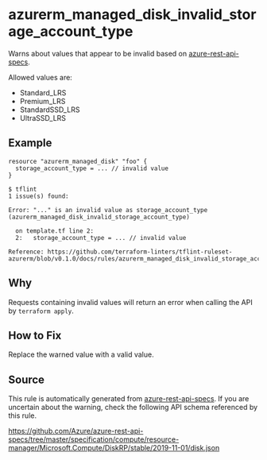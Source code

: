 <!--- This file generated by `tools/apispec-rule-gen/main.go`. DO NOT EDIT --->

# azurerm_managed_disk_invalid_storage_account_type

Warns about values that appear to be invalid based on [azure-rest-api-specs](https://github.com/Azure/azure-rest-api-specs).

Allowed values are:
- Standard_LRS
- Premium_LRS
- StandardSSD_LRS
- UltraSSD_LRS

## Example

```hcl
resource "azurerm_managed_disk" "foo" {
  storage_account_type = ... // invalid value
}
```

```
$ tflint
1 issue(s) found:

Error: "..." is an invalid value as storage_account_type (azurerm_managed_disk_invalid_storage_account_type)

  on template.tf line 2:
  2:   storage_account_type = ... // invalid value

Reference: https://github.com/terraform-linters/tflint-ruleset-azurerm/blob/v0.1.0/docs/rules/azurerm_managed_disk_invalid_storage_account_type.md

```

## Why

Requests containing invalid values will return an error when calling the API by `terraform apply`.

## How to Fix

Replace the warned value with a valid value.

## Source

This rule is automatically generated from [azure-rest-api-specs](https://github.com/Azure/azure-rest-api-specs). If you are uncertain about the warning, check the following API schema referenced by this rule.

https://github.com/Azure/azure-rest-api-specs/tree/master/specification/compute/resource-manager/Microsoft.Compute/DiskRP/stable/2019-11-01/disk.json

